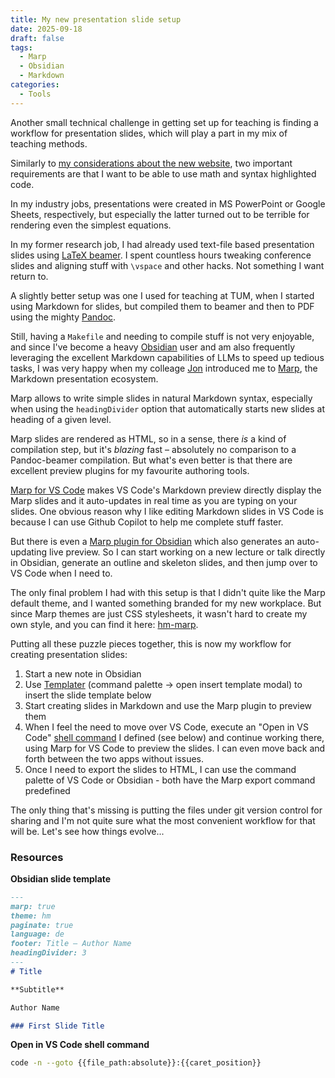 ```yaml
---
title: My new presentation slide setup
date: 2025-09-18
draft: false
tags:
  - Marp
  - Obsidian
  - Markdown
categories:
  - Tools
---
```

Another small technical challenge in getting set up for teaching is finding a workflow for presentation slides, which will play a part in my mix of teaching methods.

Similarly to [my considerations about the new website](/posts/my-new-website-setup/), two important requirements are that I want to be able to use math and syntax highlighted code.

In my industry jobs, presentations were created in MS PowerPoint or Google Sheets, respectively, but especially the latter turned out to be terrible for rendering even the simplest equations.

In my former research job, I had already used text-file based presentation slides using [LaTeX beamer](https://ctan.org/pkg/beamer). I spent countless hours tweaking conference slides and aligning stuff with `\vspace` and other hacks. Not something I want return to.

A slightly better setup was one I used for teaching at TUM, when I started using Markdown for slides, but compiled them to beamer and then to PDF using the mighty [Pandoc](https://pandoc.org/).

Still, having a `Makefile` and needing to compile stuff is not very enjoyable, and since I've become a heavy [Obsidian](https://obsidian.md/) user and am also frequently leveraging the excellent Markdown capabilities of LLMs to speed up tedious tasks, I was very happy when my colleage [Jon](https://github.com/shimwell) introduced me to [Marp](https://marp.app/), the Markdown presentation ecosystem.

Marp allows to write simple slides in natural Markdown syntax, especially when using the `headingDivider` option that automatically starts new slides at heading of a given level.

Marp slides are rendered as HTML, so in a sense, there *is* a kind of compilation step, but it's *blazing* fast – absolutely no comparison to a Pandoc-beamer compilation. But what's even better is that there are excellent preview plugins for my favourite authoring tools.

[Marp for VS Code](https://marketplace.visualstudio.com/items?itemName=marp-team.marp-vscode) makes VS Code's Markdown preview directly display the Marp slides and it auto-updates in real time as you are typing on your slides. One obvious reason why I like editing Markdown slides in VS Code is because I can use Github Copilot to help me complete stuff faster.

But there is even a [Marp plugin for Obsidian](https://github.com/samuele-cozzi/obsidian-marp-slides) which also generates an auto-updating live preview. So I can start working on a new lecture or talk directly in Obsidian, generate an outline and skeleton slides, and then jump over to VS Code when I need to.

The only final problem I had with this setup is that I didn't quite like the Marp default theme, and I wanted something branded for my new workplace. But since Marp themes are just CSS stylesheets, it wasn't hard to create my own style, and you can find it here: [hm-marp](https://github.com/DavidMStraub/hm-marp).

Putting all these puzzle pieces together, this is now my workflow for creating presentation slides:

1. Start a new note in Obsidian
2. Use [Templater](https://github.com/SilentVoid13/Templater) (command palette -> open insert template modal) to insert the slide template below
3. Start creating slides in Markdown and use the Marp plugin to preview them
4. When I feel the need to move over VS Code, execute an "Open in VS Code" [shell command](https://publish.obsidian.md/shellcommands/Index) I defined (see below) and continue working there, using Marp for VS Code to preview the slides. I can even move back and forth between the two apps without issues.
5. Once I need to export the slides to HTML, I can use the command palette of VS Code or Obsidian - both have the Marp export command predefined

The only thing that's missing is putting the files under git version control for sharing and I'm not quite sure what the most convenient workflow for that will be. Let's see how things evolve...

### Resources

**Obsidian slide template**

```markdown
---
marp: true
theme: hm
paginate: true
language: de
footer: Title – Author Name
headingDivider: 3
---
# Title

**Subtitle**

Author Name

### First Slide Title
```

**Open in VS Code shell command**

```bash
code -n --goto {{file_path:absolute}}:{{caret_position}}
```

